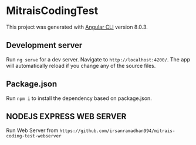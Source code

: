 # MitraisCodingTest

This project was generated with [Angular CLI](https://github.com/angular/angular-cli) version 8.0.3.

## Development server

Run `ng serve` for a dev server. Navigate to `http://localhost:4200/`. The app will automatically reload if you change any of the source files.

## Package.json

Run `npm i` to install the dependency based on package.json.


## NODEJS EXPRESS WEB SERVER

Run Web Server from  `https://github.com/irsanramadhan994/mitrais-coding-test-webserver`
